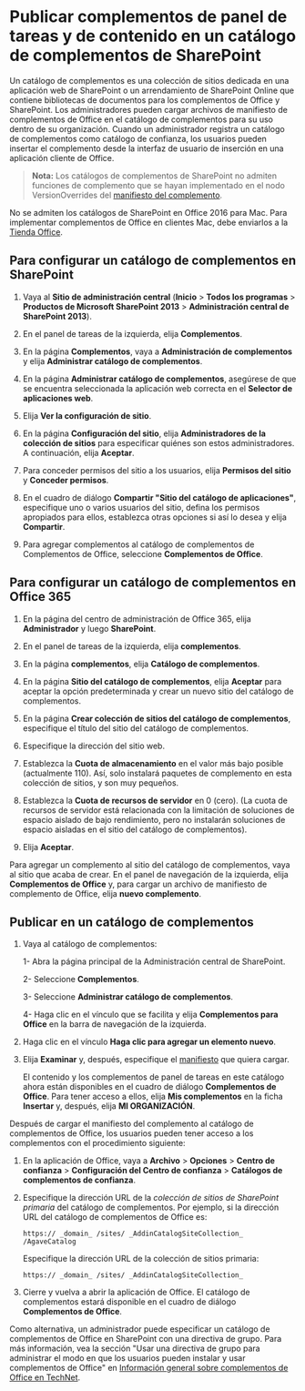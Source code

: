 
# Publicar complementos de panel de tareas y de contenido en un catálogo de complementos de SharePoint

Un catálogo de complementos es una colección de sitios dedicada en una aplicación web de SharePoint o un arrendamiento de SharePoint Online que contiene bibliotecas de documentos para los complementos de Office y SharePoint. Los administradores pueden cargar archivos de manifiesto de complementos de Office en el catálogo de complementos para su uso dentro de su organización. Cuando un administrador registra un catálogo de complementos como catálogo de confianza, los usuarios pueden insertar el complemento desde la interfaz de usuario de inserción en una aplicación cliente de Office.

>**Nota:** Los catálogos de complementos de SharePoint no admiten funciones de complemento que se hayan implementado en el nodo VersionOverrides del [manifiesto del complemento](../overview/add-in-manifests.md).

No se admiten los catálogos de SharePoint en Office 2016 para Mac. Para implementar complementos de Office en clientes Mac, debe enviarlos a la [Tienda Office](http://msdn.microsoft.com/library/ff075782-1303-4517-91cc-b3d730e9b9ae%28Office.15%29.aspx).   

## Para configurar un catálogo de complementos en SharePoint

1. Vaya al **Sitio de administración central** (**Inicio** > **Todos los programas** > **Productos de Microsoft SharePoint 2013** > **Administración central de SharePoint 2013**).
    
2. En el panel de tareas de la izquierda, elija  **Complementos**.
    
3. En la página  **Complementos**, vaya a  **Administración de complementos** y elija **Administrar catálogo de complementos**.
    
4. En la página  **Administrar catálogo de complementos**, asegúrese de que se encuentra seleccionada la aplicación web correcta en el  **Selector de aplicaciones web**.
    
5. Elija  **Ver la configuración de sitio**.
    
6. En la página  **Configuración del sitio**, elija  **Administradores de la colección de sitios** para especificar quiénes son estos administradores. A continuación, elija **Aceptar**.
    
7. Para conceder permisos del sitio a los usuarios, elija  **Permisos del sitio** y **Conceder permisos**.
    
8. En el cuadro de diálogo  **Compartir "Sitio del catálogo de aplicaciones"**, especifique uno o varios usuarios del sitio, defina los permisos apropiados para ellos, establezca otras opciones si así lo desea y elija  **Compartir**.
    
9. Para agregar complementos al catálogo de complementos de Complementos de Office, seleccione **Complementos de Office**.

## Para configurar un catálogo de complementos en Office 365

1. En la página del centro de administración de Office 365, elija **Administrador** y luego **SharePoint**.
    
2. En el panel de tareas de la izquierda, elija  **complementos**.
    
3. En la página  **complementos**, elija  **Catálogo de complementos**.
    
4. En la página  **Sitio del catálogo de complementos**, elija  **Aceptar** para aceptar la opción predeterminada y crear un nuevo sitio del catálogo de complementos.
    
5. En la página  **Crear colección de sitios del catálogo de complementos**, especifique el título del sitio del catálogo de complementos.
    
6. Especifique la dirección del sitio web.
    
7. Establezca la  **Cuota de almacenamiento** en el valor más bajo posible (actualmente 110). Así, solo instalará paquetes de complemento en esta colección de sitios, y son muy pequeños.
    
8. Establezca la  **Cuota de recursos de servidor** en 0 (cero). (La cuota de recursos de servidor está relacionada con la limitación de soluciones de espacio aislado de bajo rendimiento, pero no instalarán soluciones de espacio aisladas en el sitio del catálogo de complementos).
    
9. Elija  **Aceptar**.
    
Para agregar un complemento al sitio del catálogo de complementos, vaya al sitio que acaba de crear. En el panel de navegación de la izquierda, elija  **Complementos de Office** y, para cargar un archivo de manifiesto de complemento de Office, elija **nuevo complemento**.    

## Publicar en un catálogo de complementos


1. Vaya al catálogo de complementos:

    1- Abra la página principal de la Administración central de SharePoint.
    
    2- Seleccione **Complementos**.
    
    3- Seleccione **Administrar catálogo de complementos**.
    
    4- Haga clic en el vínculo que se facilita y elija **Complementos para Office** en la barra de navegación de la izquierda.
    
2. Haga clic en el vínculo **Haga clic para agregar un elemento nuevo**.
    
3. Elija **Examinar** y, después, especifique el [manifiesto](../../docs/overview/add-in-manifests.md) que quiera cargar.
    
    El contenido y los complementos de panel de tareas en este catálogo ahora están disponibles en el cuadro de diálogo **Complementos de Office**. Para tener acceso a ellos, elija **Mis complementos** en la ficha **Insertar** y, después, elija **MI ORGANIZACIÓN**.
    
Después de cargar el manifiesto del complemento al catálogo de complementos de Office, los usuarios pueden tener acceso a los complementos con el procedimiento siguiente:


1. En la aplicación de Office, vaya a **Archivo**  >  **Opciones**  >  **Centro de confianza**  >  **Configuración del Centro de confianza**  >  **Catálogos de complementos de confianza**.
    
2. Especifique la dirección URL de la _colección de sitios de SharePoint primaria_ del catálogo de complementos. Por ejemplo, si la dirección URL del catálogo de complementos de Office es:
    
    `https:// _domain_ /sites/ _AddinCatalogSiteCollection_ /AgaveCatalog`
    
    Especifique la dirección URL de la colección de sitios primaria:
    
    `https:// _domain_ /sites/ _AddinCatalogSiteCollection_`
    
3. Cierre y vuelva a abrir la aplicación de Office. El catálogo de complementos estará disponible en el cuadro de diálogo **Complementos de Office**.
    
Como alternativa, un administrador puede especificar un catálogo de complementos de Office en SharePoint con una directiva de grupo. Para más información, vea la sección "Usar una directiva de grupo para administrar el modo en que los usuarios pueden instalar y usar complementos de Office" en [Información general sobre complementos de Office en TechNet](https://technet.microsoft.com/en-us/library/jj219429.aspx).

